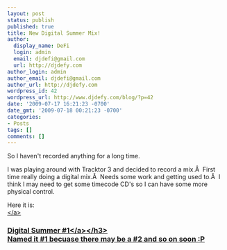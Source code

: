 ```yaml
---
layout: post
status: publish
published: true
title: New Digital Summer Mix!
author:
  display_name: DeFi
  login: admin
  email: djdefi@gmail.com
  url: http://djdefy.com
author_login: admin
author_email: djdefi@gmail.com
author_url: http://djdefy.com
wordpress_id: 42
wordpress_url: http://www.djdefy.com/blog/?p=42
date: '2009-07-17 16:21:23 -0700'
date_gmt: '2009-07-18 00:21:23 -0700'
categories:
- Posts
tags: []
comments: []
---
```

<p>So I haven't recorded anything for a long time.</p>
<p>I was playing around with Tracktor 3 and decided to record a mix.&Acirc;&nbsp; First time really doing a digital mix.&Acirc;&nbsp; Needs some work and getting used to.&Acirc;&nbsp; I think I may need to get some timecode CD's so I can have some more physical control.</p>
<p>Here it is:<a title="DJ DeFi - Digital Summer #1" href="http:&#47;&#47;djdefi.com&#47;media&#47;DJ%20DeFi%20-%20Digital%20Summer%20%231.mp3"><br />
<&#47;a></p>
<h3><a href="http:&#47;&#47;djdefy.com&#47;media&#47;DJ%20DeFi%20-%20Digital%20Summer%20%231.mp3">Digital Summer #1<&#47;a><&#47;h3><br />
Named it #1 becuase there may be a #2 and so on soon :P</p>
